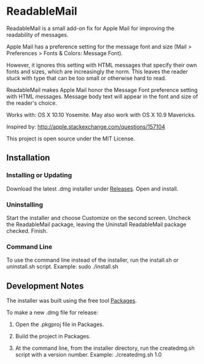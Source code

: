 # ReadableMail

ReadableMail is a small add-on fix for Apple Mail for improving the
readability of messages.

Apple Mail has a preference setting for the message font and size (Mail
\> Preferences \> Fonts & Colors: Message Font).

However, it ignores this setting with HTML messages that specify their own
fonts and sizes, which are increasingly the norm. This leaves the reader
stuck with type that can be too small or otherwise hard to read.

ReadableMail makes Apple Mail honor the Message Font preference setting
with HTML messages. Message body text will appear in the font and size of
the reader's choice.

Works with: OS X 10.10 Yosemite. May also work with OS X 10.9 Mavericks.

Inspired by: http://apple.stackexchange.com/questions/157104

This project is open source under the MIT License.

## Installation

### Installing or Updating

Download the latest .dmg installer under [Releases](ReadableMail/releases).
Open and install.

### Uninstalling

Start the installer and choose Customize on the second screen. Uncheck the
ReadableMail package, leaving the Uninstall ReadableMail package checked.
Finish.

### Command Line

To use the command line instead of the installer, run the install.sh or
uninstall.sh script. Example: sudo ./install.sh

## Development Notes

The installer was built using the free tool
[Packages](http://s.sudre.free.fr/Software/Packages/about.html).

To make a new .dmg file for release:

1. Open the .pkgproj file in Packages.

2. Build the project in Packages.

3. At the command line, from the installer directory, run the createdmg.sh
script with a version number. Example: ./createdmg.sh 1.0